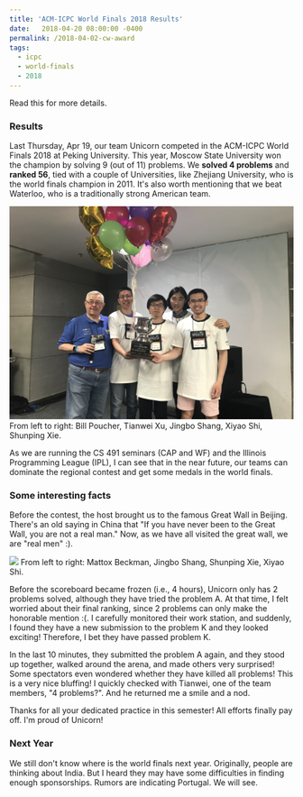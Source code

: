 ```yaml
---
title: 'ACM-ICPC World Finals 2018 Results'
date:   2018-04-20 08:00:00 -0400
permalink: /2018-04-02-cw-award
tags:
  - icpc
  - world-finals
  - 2018
---
```


Read this for more details.

### Results

Last Thursday, Apr 19, our team Unicorn competed in the ACM-ICPC World Finals 2018 at Peking University. This year, Moscow State University won the champion by solving 9 (out of 11) problems. We **solved 4 problems** and **ranked 56**, tied with a couple of Universities, like Zhejiang University, who is the world finals champion in 2011. It's also worth mentioning that we beat Waterloo, who is a traditionally strong American team.

![](/images/img/uiuc-wf2018-team.jpg)
From left to right: Bill Poucher, Tianwei Xu, Jingbo Shang, Xiyao Shi, Shunping Xie.

As we are running the CS 491 seminars (CAP and WF) and the Illinois Programming League (IPL), I can see that in the near future, our teams can dominate the regional contest and get some medals in the world finals.

### Some interesting facts

Before the contest, the host brought us to the famous Great Wall in Beijing. There's an old saying in China that "If you have never been to the Great Wall, you are not a real man." Now, as we have all visited the great wall, we are "real men" :).

![](/images/img/uiuc-wf2018-great-wall.jpg)
From left to right: Mattox Beckman, Jingbo Shang, Shunping Xie, Xiyao Shi.

Before the scoreboard became frozen (i.e., 4 hours), Unicorn only has 2 problems solved, although they have tried the problem A. At that time, I felt worried about their final ranking, since 2 problems can only make the honorable mention :(. I carefully monitored their work station, and suddenly, I found they have a new submission to the problem K and they looked exciting! Therefore, I bet they have passed problem K.

In the last 10 minutes, they submitted the problem A again, and they stood up together, walked around the arena, and made others very surprised! Some spectators even wondered whether they have killed all problems! This is a very nice bluffing! I quickly checked with Tianwei, one of the team members, "4 problems?". And he returned me a smile and a nod. 

Thanks for all your dedicated practice in this semester! All efforts finally pay off. I'm proud of Unicorn!

### Next Year

We still don't know where is the world finals next year. Originally, people are thinking about India. But I heard they may have some difficulties in finding enough sponsorships. Rumors are indicating Portugal. We will see.
